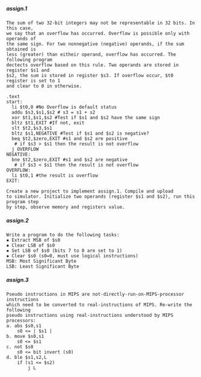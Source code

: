##### assign.1
    The sum of two 32-bit integers may not be representable in 32 bits. In this case, 
    we say that an overflow has occurred. Overflow is possible only with operands of 
    the same sign. For two nonnegative (negative) operands, if the sum obtained is 
    less (greater) than eitheir operand, overflow has occurred. The following program 
    dectects overflow based on this rule. Two operands are stored in register $s1 and 
    $s2, the sum is stored in register $s3. If overflow occur, $t0 register is set to 1 
    and clear to 0 in otherwise.

    .text
    start:
      li $t0,0 #No Overflow is default status
      addu $s3,$s1,$s2 # s3 = s1 + s2
      xor $t1,$s1,$s2 #Test if $s1 and $s2 have the same sign
      bltz $t1,EXIT #If not, exit
      slt $t2,$s3,$s1
      bltz $s1,NEGATIVE #Test if $s1 and $s2 is negative?
      beq $t2,$zero,EXIT #s1 and $s2 are positive
       # if $s3 > $s1 then the result is not overflow
      j OVERFLOW
    NEGATIVE:
      bne $t2,$zero,EXIT #s1 and $s2 are negative
       # if $s3 < $s1 then the result is not overflow
    OVERFLOW:
      li $t0,1 #the result is overflow
    EXIT:

    Create a new project to implement assign.1. Compile and upload 
    to simulator. Initialize two operands (register $s1 and $s2), run this program step 
    by step, observe memory and registers value.
##### assign.2
    Write a program to do the following tasks:
    ▪ Extract MSB of $s0
    ▪ Clear LSB of $s0
    ▪ Set LSB of $s0 (bits 7 to 0 are set to 1)
    ▪ Clear $s0 (s0=0, must use logical instructions)
    MSB: Most Significant Byte
    LSB: Least Significant Byte
##### assign.3
    Pseudo instructions in MIPS are not-directly-run-on-MIPS-processor instructions 
    which need to be converted to real-instructions of MIPS. Re-write the following 
    pseudo instructions using real-instructions understood by MIPS processors:
    a. abs $s0,s1
        s0 <= | $s1 |
    b. move $s0,s1
        s0 <= $s1
    c. not $s0
        s0 <= bit invert (s0)
    d. ble $s1,s2,L
        if (s1 <= $s2) 
            j L
